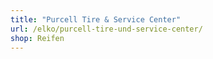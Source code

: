 ```yaml
---
title: "Purcell Tire & Service Center"
url: /elko/purcell-tire-und-service-center/
shop: Reifen
---
```

